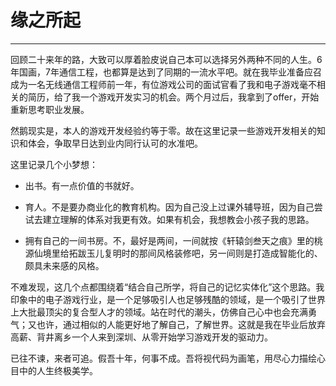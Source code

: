 # 缘之所起



---

回顾二十来年的路，大致可以厚着脸皮说自己本可以选择另外两种不同的人生。6年国画，7年通信工程，也都算是达到了同期的一流水平吧。就在我毕业准备应召成为一名无线通信工程师前一年，有位游戏公司的面试官看了我和电子游戏毫不相关的简历，给了我一个游戏开发实习的机会。两个月过后，我拿到了offer，开始重新思考职业发展。

然鹅现实是，本人的游戏开发经验约等于零。故在这里记录一些游戏开发相关的知识和体会，争取早日达到业内同行认可的水准吧。


这里记录几个小梦想：

* 出书。有一点价值的书就好。

* 育人。不是要办商业化的教育机构。因为自己没上过课外辅导班，因为自己尝试去建立理解的体系对我更有效。如果有机会，我想教会小孩子我的思路。

* 拥有自己的一间书房。不，最好是两间，一间就按《轩辕剑叁天之痕》里的桃源仙境里给拓跋玉儿复明时的那间风格装修吧，另一间则是打造成智能化的、颇具未来感的风格。

不难发现，这几个点都围绕着“结合自己所学，将自己的记忆实体化”这个思路。我印象中的电子游戏行业，是一个足够吸引人也足够残酷的领域，是一个吸引了世界上大批最顶尖的复合型人才的领域。站在时代的潮头，仿佛自己心中也会充满勇气；又也许，通过相似的人能更好地了解自己，了解世界。这就是我在毕业后放弃高薪、背井离乡一个人来到深圳、从零开始学习游戏开发的驱动力。

已往不谏，来者可追。假吾十年，何事不成。吾将视代码为画笔，用尽心力描绘心目中的人生终极美学。